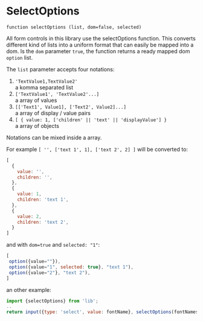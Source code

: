 # SelectOptions

`function selectOptions (list, dom=false, selected)`

All form controls in this library use the selectOptions function. This converts different kind of lists into a uniform format that can easily be mapped into a dom.
Is the `dom` parameter `true`, the function returns a ready mapped dom `option` list.

The `list` parameter accepts four notations:

1. `'TextValue1,TextValue2'`  
  a komma separated list
2. `['TextValue1', 'TextValue2'...]`  
  a array of values
3. `[['Text1', Value1], ['Text2', Value2]...]`  
  a array of display / value pairs
4. `[ {
     value: 1,
     ['children' || 'text' || 'displayValue']
}`  
  a array of objects

Notations can be mixed inside a array.

For example `[ '', ['text 1', 1], ['text 2', 2] ]` will be converted to:

```javascript
[
  {
    value: '',
    children: '',
  },
  {
    value: 1,
    children: 'text 1',
  },
  {
    value: 2,
    children: 'text 2',
  }
]
```

and with `dom=true` and `selected: "1"`:

```javascript
[
 option({value=""}),
 option({value="1", selected: true}, "text 1"),
 option({value="2"}, "text 2"),
]
```

an other example:

```javascript
import {selectOptions} from 'lib';
..
return input({type: 'select', value: fontName}, selectOptions(fontNames, true, fontName))
```
